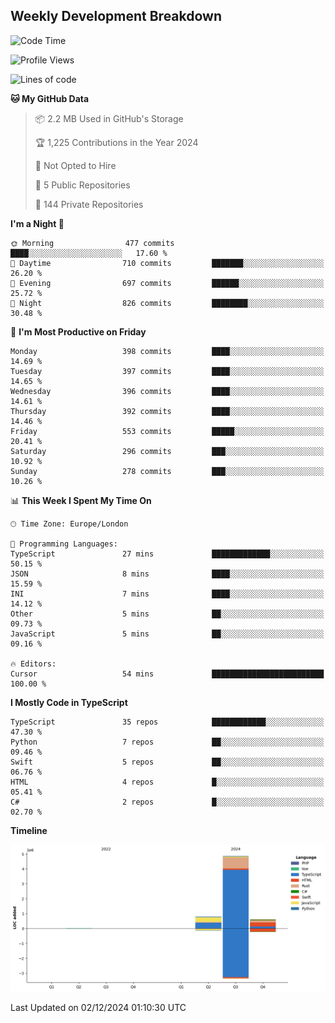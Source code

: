


## Weekly Development Breakdown
<!--START_SECTION:waka-->
![Code Time](http://img.shields.io/badge/Code%20Time-1%2C568%20hrs%205%20mins-blue)

![Profile Views](http://img.shields.io/badge/Profile%20Views-0-blue)

![Lines of code](https://img.shields.io/badge/From%20Hello%20World%20I%27ve%20Written-6.3%20million%20lines%20of%20code-blue)

**🐱 My GitHub Data** 

> 📦 2.2 MB Used in GitHub's Storage 
 > 
> 🏆 1,225 Contributions in the Year 2024
 > 
> 🚫 Not Opted to Hire
 > 
> 📜 5 Public Repositories 
 > 
> 🔑 144 Private Repositories 
 > 
**I'm a Night 🦉** 

```text
🌞 Morning                477 commits         ████░░░░░░░░░░░░░░░░░░░░░   17.60 % 
🌆 Daytime                710 commits         ███████░░░░░░░░░░░░░░░░░░   26.20 % 
🌃 Evening                697 commits         ██████░░░░░░░░░░░░░░░░░░░   25.72 % 
🌙 Night                  826 commits         ████████░░░░░░░░░░░░░░░░░   30.48 % 
```
📅 **I'm Most Productive on Friday** 

```text
Monday                   398 commits         ████░░░░░░░░░░░░░░░░░░░░░   14.69 % 
Tuesday                  397 commits         ████░░░░░░░░░░░░░░░░░░░░░   14.65 % 
Wednesday                396 commits         ████░░░░░░░░░░░░░░░░░░░░░   14.61 % 
Thursday                 392 commits         ████░░░░░░░░░░░░░░░░░░░░░   14.46 % 
Friday                   553 commits         █████░░░░░░░░░░░░░░░░░░░░   20.41 % 
Saturday                 296 commits         ███░░░░░░░░░░░░░░░░░░░░░░   10.92 % 
Sunday                   278 commits         ███░░░░░░░░░░░░░░░░░░░░░░   10.26 % 
```


📊 **This Week I Spent My Time On** 

```text
🕑︎ Time Zone: Europe/London

💬 Programming Languages: 
TypeScript               27 mins             █████████████░░░░░░░░░░░░   50.15 % 
JSON                     8 mins              ████░░░░░░░░░░░░░░░░░░░░░   15.59 % 
INI                      7 mins              ████░░░░░░░░░░░░░░░░░░░░░   14.12 % 
Other                    5 mins              ██░░░░░░░░░░░░░░░░░░░░░░░   09.73 % 
JavaScript               5 mins              ██░░░░░░░░░░░░░░░░░░░░░░░   09.16 % 

🔥 Editors: 
Cursor                   54 mins             █████████████████████████   100.00 % 
```

**I Mostly Code in TypeScript** 

```text
TypeScript               35 repos            ████████████░░░░░░░░░░░░░   47.30 % 
Python                   7 repos             ██░░░░░░░░░░░░░░░░░░░░░░░   09.46 % 
Swift                    5 repos             ██░░░░░░░░░░░░░░░░░░░░░░░   06.76 % 
HTML                     4 repos             █░░░░░░░░░░░░░░░░░░░░░░░░   05.41 % 
C#                       2 repos             █░░░░░░░░░░░░░░░░░░░░░░░░   02.70 % 
```



**Timeline**

![Lines of Code chart](https://raw.githubusercontent.com/mars-arch/mars-arch/main/assets/bar_graph.png)


 Last Updated on 02/12/2024 01:10:30 UTC
<!--END_SECTION:waka-->
